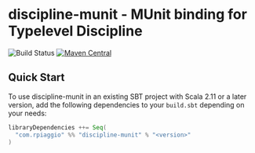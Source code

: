 # discipline-munit - MUnit binding for Typelevel Discipline

![Build Status](https://github.com/rpiaggio/discipline-munit/workflows/build/badge.svg) [![Maven Central](https://maven-badges.herokuapp.com/maven-central/com.rpiaggio/discipline-munit_2.12/badge.svg)](https://maven-badges.herokuapp.com/maven-central/com.rpiaggio/discipline-munit_2.12)

## Quick Start

To use discipline-munit in an existing SBT project with Scala 2.11 or a later version, add the following dependencies to your
`build.sbt` depending on your needs:

```scala
libraryDependencies ++= Seq(
  "com.rpiaggio" %% "discipline-munit" % "<version>"
)
```